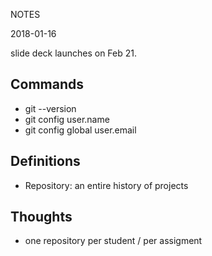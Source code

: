 NOTES

2018-01-16

slide deck launches on Feb 21.  

## Commands

- git --version
- git config user.name
- git config global user.email

## Definitions

- Repository:  an entire history of projects

## Thoughts

- one repository per student / per assigment
